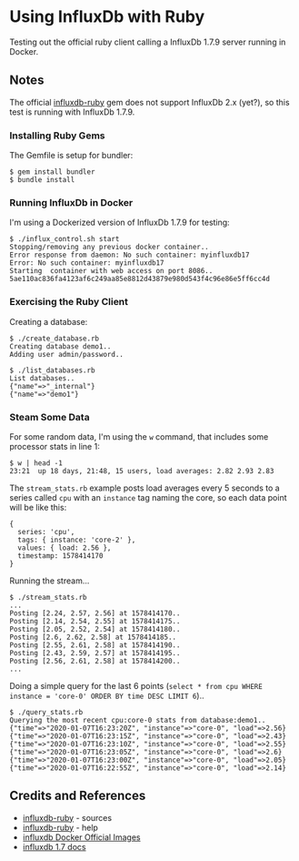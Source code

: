 # Using InfluxDb with Ruby

Testing out the official ruby client calling a InfluxDb 1.7.9 server running in Docker.

## Notes

The official [influxdb-ruby](https://github.com/influxdata/influxdb-ruby) gem does not support InfluxDb 2.x (yet?),
so this test is running with InfluxDb 1.7.9.

### Installing Ruby Gems

The Gemfile is setup for bundler:

    $ gem install bundler
    $ bundle install

### Running InfluxDb in Docker

I'm using a Dockerized version of InfluxDb 1.7.9 for testing:

```
$ ./influx_control.sh start
Stopping/removing any previous docker container..
Error response from daemon: No such container: myinfluxdb17
Error: No such container: myinfluxdb17
Starting  container with web access on port 8086..
5ae110ac836fa4123af6c249aa85e8812d43879e980d543f4c96e86e5ff6cc4d
```

### Exercising the Ruby Client

Creating a database:

```
$ ./create_database.rb
Creating database demo1..
Adding user admin/password..
```

```
$ ./list_databases.rb
List databases..
{"name"=>"_internal"}
{"name"=>"demo1"}
```


### Steam Some Data

For some random data, I'm using the `w` command, that includes some processor stats in line 1:

```
$ w | head -1
23:21  up 18 days, 21:48, 15 users, load averages: 2.82 2.93 2.83
```

The `stream_stats.rb` example posts load averages every 5 seconds to a series called `cpu`
with an `instance` tag naming the core, so each data point will be like this:

```
{
  series: 'cpu',
  tags: { instance: 'core-2' },
  values: { load: 2.56 },
  timestamp: 1578414170
}
```

Running the stream...

```
$ ./stream_stats.rb
...
Posting [2.24, 2.57, 2.56] at 1578414170..
Posting [2.14, 2.54, 2.55] at 1578414175..
Posting [2.05, 2.52, 2.54] at 1578414180..
Posting [2.6, 2.62, 2.58] at 1578414185..
Posting [2.55, 2.61, 2.58] at 1578414190..
Posting [2.43, 2.59, 2.57] at 1578414195..
Posting [2.56, 2.61, 2.58] at 1578414200..
...
```

Doing a simple query for the last 6 points (`select * from cpu WHERE instance = 'core-0' ORDER BY time DESC LIMIT 6`)..

```
$ ./query_stats.rb
Querying the most recent cpu:core-0 stats from database:demo1..
{"time"=>"2020-01-07T16:23:20Z", "instance"=>"core-0", "load"=>2.56}
{"time"=>"2020-01-07T16:23:15Z", "instance"=>"core-0", "load"=>2.43}
{"time"=>"2020-01-07T16:23:10Z", "instance"=>"core-0", "load"=>2.55}
{"time"=>"2020-01-07T16:23:05Z", "instance"=>"core-0", "load"=>2.6}
{"time"=>"2020-01-07T16:23:00Z", "instance"=>"core-0", "load"=>2.05}
{"time"=>"2020-01-07T16:22:55Z", "instance"=>"core-0", "load"=>2.14}
```

## Credits and References

* [influxdb-ruby](https://github.com/influxdata/influxdb-ruby) - sources
* [influxdb-ruby](https://www.rubydoc.info/gems/influxdb/0.1.9) - help
* [influxdb Docker Official Images](https://hub.docker.com/_/influxdb)
* [influxdb 1.7 docs](https://docs.influxdata.com/influxdb/v1.7)
